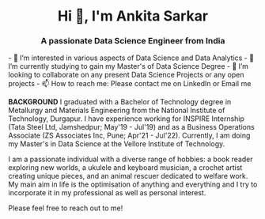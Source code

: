 <h1 align="center">Hi 👋, I'm Ankita Sarkar</h1>
<h3 align="center">A passionate Data Science Engineer from India</h3>
- 👀 I’m interested in various aspects of Data Science and Data Analytics 
- 🌱 I’m currently studying to gain my Master's of Data Science Degree
- 💞️ I’m looking to collaborate on any present Data Science Projects or any open projects
- 📫 How to reach me: Please contact me on LinkedIn or Email me

 **BACKGROUND**
I graduated with a Bachelor of Technology degree in Metallurgy and Materials Engineering from the National Institute of Technology, Durgapur. I have experience working for INSPIRE Internship (Tata Steel Ltd, Jamshedpur; May'19 - Jul'19) and as a Business Operations Associate (ZS Associates Inc, Pune; Apr'21 - Jul'22). Currently, I am doing my Master's in Data Science at the Vellore Institute of Technology.

I am a passionate individual with a diverse range of hobbies: a book reader exploring new worlds, a ukulele and keyboard musician, a crochet artist creating unique pieces, and an animal rescuer dedicated to welfare work. My main aim in life is the optimisation of anything and everything and I try to incorporate it in my professional as well as personal interest. 

Please feel free to reach out to me!


<!---
AnkitaSarkar98/AnkitaSarkar98 is a ✨ special ✨ repository because its `README.md` (this file) appears on your GitHub profile.
You can click the Preview link to take a look at your changes.
--->
